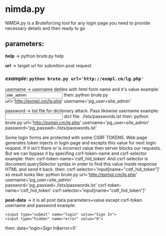 # nimda.py
NIMDA.py is a Bruteforcing tool for any login page
you need to provide necessary details and then ready to go

## parameters:

**help** -> python brute.py help

**url** -> target url for submition post request
### *example*: `python brute.py url='http://exmpl.cm/lg.php'` 

username -> username detiles with html form name and it's value
example: <input type="text" value="site_admin" name="pg_user">
then: python brute.py url='http://exmpl.cm/lg.php' username='pg_user=site_admin'

password -> list file for dictionary attack. Pass likewise username
example: <input type="password" value="" name="pg_passwd">
dict file: ./lsts/passwords.lst
then: python brute.py url='http://exmpl.cm/lg.php' username='pg_user=site_admin' password='pg_passwd=./lsts/passwords.lst'

Some login forms are protected with some CSRF TOKENS.
Web page generates token injects in login page and excepts this value for next login request.
If it isn't there or is incorrect value then server blocks our requests.
But we can bypass it by specifing csrf-token-name and csrf-selector
example: <input type="hidden" value="GFHKJ4576jhasldL:IUGBVCRTU" name="cstf_hid_token">
then: csrf-token-name='cstf_hid_token'
And csrf-selector is document.querySelector syntax in order to find this value inside response HTML and send it back.
then: csrf-selector='input[name="cstf_hid_token"]'
so result looks like:
python brute.py url='http://exmpl.cm/lg.php' username='pg_user=site_admin' password='pg_passwd=./lsts/passwords.lst' csrf-token-name='cstf_hid_token' csrf-selector='input[name="cstf_hid_token"]'



**post-data** -> it is all post data parameters+value except csrf-token username and password
example: 
```
<input type="submit" name="login" value="Sign In">
<input type="hidden" name="error" value="0">
```
then: data='login=Sign In&error=0'

